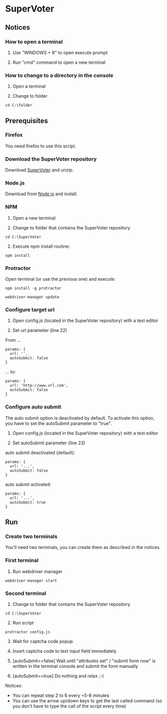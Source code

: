 # SuperVoter

## Notices

### How to open a terminal

1. Use "WINDOWS + R" to open execute prompt

2. Run "cmd" command to open a new terminal

### How to change to a directory in the console

1. Open a terminal

1. Change to folder

```
cd C:\Folder
```

## Prerequisites

### Firefox

You need firefox to use this script.

### Download the SuperVoter repository

Download [SuperVoter](https://github.com/t4ss5t/supervoter/archive/master.zip) and unzip.

### Node.js

Download from [Node.js](https://nodejs.org/en/) and install.

### NPM

1. Open a new terminal

1. Change to folder that contains the SuperVoter repository

```
cd C:\SuperVoter
```

2. Execute npm install routine:

```
npm install
```

### Protractor

Open terminal (or use the previous one) and execute:

```
npm install -g protractor
```

```
webdriver-manager update
```

### Configure target url

1. Open config.js (located in the SuperVoter repository) with a text editor

2. Set url parameter (line 22)

From ...
```
params: {
  url: '',
  autoSubmit: false
}
```

... to:

```
params: {
  url: 'http://www.url.com',
  autoSubmit: false
}
```

### Configure auto submit

The auto submit option is deactivated by default. To activate this option, you have to set the autoSubmit parameter to "true".

1. Open config.js (located in the SuperVoter repository) with a text editor

2. Set autoSubmit parameter (line 23)

auto submit deactivated (default):
```
params: {
  url: '...',
  autoSubmit: false
}
```

auto submit activated:
```
params: {
  url: '...',
  autoSubmit: true
}
```

## Run

### Create two terminals

You'll need two terminals, you can create them as described in the notices.

### First terminal

1. Run webdriver manager

```
webdriver-manager start
```

### Second terminal

1. Change to folder that contains the SuperVoter repository

```
cd C:\SuperVoter
```

2. Run script

```
protractor config.js
```

3. Wait for captcha code popup

4. Insert captcha code to text input field immediately

5. [autoSubmit==false] Wait until "attributes set" / "submit form now" is written in the terminal console and submit the form manually

5. [autoSubmit==true] Do nothing and relax ;-)

Notices:
- You can repeat step 2 to 6 every ~5-8 minutes
- You can use the arrow up/down keys to get the last called command (so you don't have to type the call of the script every time)
